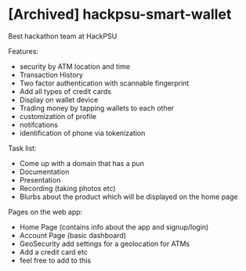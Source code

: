 # [Archived] hackpsu-smart-wallet
Best hackathon team at HackPSU

Features:
* security by ATM location and time
* Transaction History
* Two factor authentication with scannable fingerprint
* Add all types of credit cards
* Display on wallet device
* Trading money by tapping wallets to each other
* customization of profile
* notifcations
* identification of phone via tokenization

Task list:
* Come up with a domain that has a pun
* Documentation
* Presentation
* Recording (taking photos etc)
* Blurbs about the product which will be displayed on the home page

Pages on the web app:
* Home Page (contains info about the app and signup/login)
* Account Page (basic dashboard)
* GeoSecurity add settings for a geolocation for ATMs
* Add a credit card etc
* feel free to add to this
